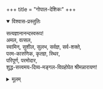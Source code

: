 +++
title = "गोपाल-देशिकः"
+++


<details open><summary>विश्वास-प्रस्तुतिः</summary>

सत्यज्ञानानन्दस्वरूप!  
अमल, वत्सल,  
स्वामिन्, सुशील, सुलभ, सर्वज्ञ, सर्व-शक्ते,  
परम-कारुणिक, कृतज्ञ, स्थिर,  
परिपूर्ण, परमोदार,  
शुद्ध-सत्त्वमय-दिव्य-मङ्गल-विग्रहोपेत श्रीमन्नारायण!
</details>

<details><summary>मूलम्</summary>

सत्यज्ञानानन्दस्वरूप अमलवत्सल स्वामिन् सुशील सुलभ सर्वज्ञ सर्वशक्ते परमकारुणिक कृतज्ञ स्थिर परिपूर्ण परमोदार शुद्धसत्त्वमयदिव्यमङ्गलविग्रहोपेत श्रीमन्नारायण
</details>
